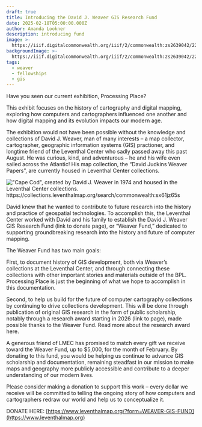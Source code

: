 ```yaml
---
draft: true
title: Introducing the David J. Weaver GIS Research Fund
date: 2025-02-18T05:00:00.000Z
author: Amanda Lookner
description: introducing fund
image: >-
  https://iiif.digitalcommonwealth.org/iiif/2/commonwealth:zs2639042/229,2028,3431,1959/1200,/0/default.jpg
backgroundImage: >-
  https://iiif.digitalcommonwealth.org/iiif/2/commonwealth:zs2639042/229,2028,3431,1959/1200,/0/default.jpg
tags:
  - weaver
  - fellowships
  - gis
---
```


Have you seen our current exhibition, Processing Place?

This exhibit focuses on the history of cartography and digital mapping, exploring how computers and cartographers influenced one another and how digital mapping and its evolution impacts our modern age.

The exhibition would not have been possible without the knowledge and collections of David J. Weaver, man of many interests – a map collector, cartographer, geographic information systems (GIS) practioner, and longtime friend of the Leventhal Center who sadly passed away this past August. He was curious, kind, and adventurous – he and his wife even sailed across the Atlantic! His map collection, the “David Judkins Weaver Papers”, are currently housed in Leventhal Center collections.

![](/cape_cod_DJW_map.jpg "\"Cape Cod\", created by David J. Weaver in 1974 and housed in the Leventhal Center collections. https://collections.leventhalmap.org/search/commonwealth:sx61jz65s")

David knew that he wanted to contribute to future research into the history and practice of geospatial technologies. To accomplish this, the Leventhal Center worked with David and his family to establish the David J. Weaver GIS Research Fund (link to donate page), or “Weaver Fund,” dedicated to supporting groundbreaking research into the history and future of computer mapping.

The Weaver Fund has two main goals:

First, to document history of GIS development, both via Weaver’s collections at the Leventhal Center, and through connecting these collections with other important stories and materials outside of the BPL. Processing Place is just the beginning of what we hope to accomplish in this documentation.

Second, to help us build for the future of computer cartography collections by continuing to drive collections development. This will be done through publication of original GIS research in the form of public scholarship, notably through a research award starting in 2026 (link to page), made possible thanks to the Weaver Fund. Read more about the research award here.

A generous friend of LMEC has promised to match every gift we receive toward the Weaver Fund, up to $5,000, for the month of February. By donating to this fund, you would be helping us continue to advance GIS scholarship and documentation, remaining steadfast in our mission to make maps and geography more publicly accessible and contribute to a deeper understanding of our modern lives.

Please consider making a donation to support this work – every dollar we receive will be committed to telling the ongoing story of how computers and cartographers redraw our world and help us to conceptualize it.

DONATE HERE: [https://www.leventhalmap.org/?form=WEAVER-GIS-FUND](https://www.leventhalmap.org)
